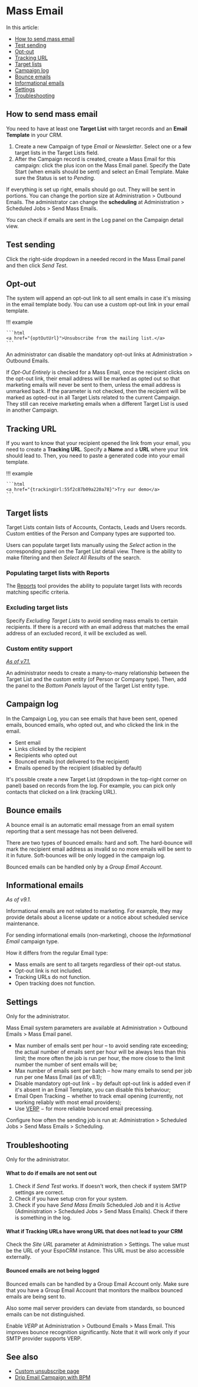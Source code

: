 # Mass Email

In this article:

* [How to send mass email](#how-to-send-mass-email)
* [Test sending](#test-sending)
* [Opt-out](#opt-out)
* [Tracking URL](#tracking-url)
* [Target lists](#target-lists)
* [Campaign log](#campaign-log)
* [Bounce emails](#bounce-emails)
* [Informational emails](#informational-emails)
* [Settings](#settings)
* [Troubleshooting](#troubleshooting)

## How to send mass email

You need to have at least one **Target List** with target records and an **Email Template** in your CRM.

1. Create a new Campaign of type *Email* or *Newsletter*. Select one or a few target lists in the Target Lists field.
2. After the Campaign record is created, create a Mass Email for this campaign: click the plus icon on the Mass Email panel. Specify the Date Start (when emails should be sent) and select an Email Template. Make sure the Status is set to *Pending*.

If everything is set up right, emails should go out. They will be sent in portions. You can change the portion size at Administration > Outbound Emails. The administrator can change the **scheduling** at Administration > Scheduled Jobs > Send Mass Emails.

You can check if emails are sent in the Log panel on the Campaign detail view.

## Test sending

Click the right-side dropdown in a needed record in the Mass Email panel and then click *Send Test*.

## Opt-out

The system will append an opt-out link to all sent emails in case it's missing in the email template body. You can use a custom opt-out link in your email template.

!!! example

    ```html
    <a href="{optOutUrl}">Unsubscribe from the mailing list.</a>
    ```

An administrator can disable the mandatory opt-out links at Administration > Outbound Emails.

If *Opt-Out Entirely* is checked for a Mass Email, once the recipient clicks on the opt-out link, their email address will be marked as opted out so that marketing emails will never be sent to them, unless the email address is unmarked back. If the parameter is not checked, then the recipient will be marked as opted-out in all Target Lists related to the current Campaign. They still can receive marketing emails when a different Target List is used in another Campaign.

## Tracking URL

If you want to know that your recipient opened the link from your email, you need to create a **Tracking URL**. Specify a **Name**
 and a **URL** where your link should lead to. Then, you need to paste a generated code into your email template.

!!! example

    ```html
    <a href="{trackingUrl:55f2c87b09a220a78}">Try our demo</a>
    ```

## Target lists

Target Lists contain lists of Accounts, Contacts, Leads and Users records. Custom entities of the Person and Company types are supported too.

Users can populate target lists manually using the *Select* action in the corresponding panel on the Target List detail view. There is the ability to make filtering and then *Select All Results* of the search.

### Populating target lists with Reports

The [Reports](reports.md#syncing-with-target-lists) tool provides the ability to populate target lists with records matching specific criteria.

### Excluding target lists

Specify *Excluding Target Lists* to avoid sending mass emails to certain recipients. If there is a record with an email address that matches the email address of an excluded record, it will be excluded as well.

### Custom entity support

*[As of v7.1.](https://github.com/espocrm/espocrm/issues/2203)*

An administrator needs to create a many-to-many relationship between the Target List and the custom entity (of Person or Company type). Then, add the panel to the *Bottom Panels* layout of the Target List entity type.

## Campaign log

In the Campaign Log, you can see emails that have been sent, opened emails, bounced emails, who opted out, and who clicked the link in the email.

* Sent email
* Links clicked by the recipient
* Recipients who opted out
* Bounced emails (not delivered to the recipient)
* Emails opened by the recipient (disabled by default)

It's possible create a new Target List (dropdown in the top-right corner on panel) based on records from the log. For example, you can pick only contacts that clicked on a link (tracking URL).

## Bounce emails

A bounce email is an automatic email message from an email system reporting that a sent message has not been delivered.

There are two types of bounced emails: hard and soft. The hard-bounce will mark the recipient email address as invalid so no more emails will be sent to it in future. Soft-bounces will be only logged in the campaign log.

Bounced emails can be handled only by a *Group Email Account*. 

## Informational emails

*As of v9.1.*

Informational emails are not related to marketing. For example, they may provide details about a license update or a notice about scheduled service maintenance.

For sending informational emails (non-marketing), choose the *Informational Email* campaign type.

How it differs from the regular Email type:

* Mass emails are sent to all targets regardless of their opt-out status.
* Opt-out link is not included.
* Tracking URLs do not function.
* Open tracking does not function.

## Settings

Only for the administrator.

Mass Email system parameters are available at Administration > Outbound Emails > Mass Email panel.

* Max number of emails sent per hour – to avoid sending rate exceeding; the actual number of emails sent per hour will be always less than this limit; the more often the job is run per hour, the more close to the limit number the number of sent emails will be;
* Max number of emails sent per batch – how many emails to send per job run per one Mass Email (as of v8.1);
* Disable mandatory opt-out link − by default opt-out link is added even if it's absent in an Email Template, you can disable this behaviour;
* Email Open Tracking − whether to track email opening (currently, not working reliably with most email providers);
* Use [VERP](https://en.wikipedia.org/wiki/Variable_envelope_return_path) − for more reliable bounced email precessing.

Configure how often the sending job is run at: Administration > Scheduled Jobs > Send Mass Emails > Scheduling.

## Troubleshooting

Only for the administrator.

#### What to do if emails are not sent out

1. Check if _Send Test_ works. If doesn't work, then check if system SMTP settings are correct.
2. Check if you have setup cron for your system.
3. Check if you have *Send Mass Emails* Scheduled Job and it is *Active* (Administration > Scheduled Jobs > Send Mass Emails). Check if there is something in the log.

#### What if Tracking URLs have wrong URL that does not lead to your CRM

Check the *Site URL* parameter at Administration > Settings. The value must be the URL of your EspoCRM instance. This URL must be also accessible externally.

#### Bounced emails are not being logged

Bounced emails can be handled by a Group Email Account only. Make sure that you have a Group Email Account that monitors the mailbox bounced emails are being sent to.

Also some mail server providers can deviate from standards, so bounced emails can be not distinguished.

Enable *VERP* at Administration > Outbound Emails > Mass Email. This improves bounce recognition significantly. Note that it will work only if your SMTP provider supports VERP. 

## See also

* [Custom unsubscribe page](../development/campaign-unsubscribe-template.md)
* [Drip Email Campaign with BPM](../administration/bpm-drip-email-campaign.md)
